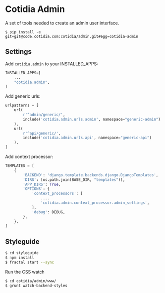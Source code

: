# Cotidia Admin

A set of tools needed to create an admin user interface.

```console
$ pip install -e git+git@code.cotidia.com:cotidia/admin.git#egg=cotidia-admin
```

## Settings

Add `cotidia.admin` to your INSTALLED_APPS:

```python
INSTALLED_APPS=[
    ...
    "cotidia.admin",
]
```

Add generic urls:

```python
urlpatterns = [
    url(
        r'^admin/generic/',
        include('cotidia.admin.urls.admin', namespace="generic-admin")
    ),
    url(
        r'^api/generic/',
        include('cotidia.admin.urls.api', namespace="generic-api")
    ),
]
```

Add context processor:

```python
TEMPLATES = [
    {
        'BACKEND': 'django.template.backends.django.DjangoTemplates',
        'DIRS': [os.path.join(BASE_DIR, "templates")],
        'APP_DIRS': True,
        'OPTIONS': {
            'context_processors': [
                ....
                'cotidia.admin.context_processor.admin_settings',
            ],
            'debug': DEBUG,
        },
    },
]
```

## Styleguide

```bash
$ cd styleguide
$ npm install
$ fractal start --sync
```

Run the CSS watch

```bash
$ cd cotidia/admin/www/
$ grunt watch-backend-styles
```

